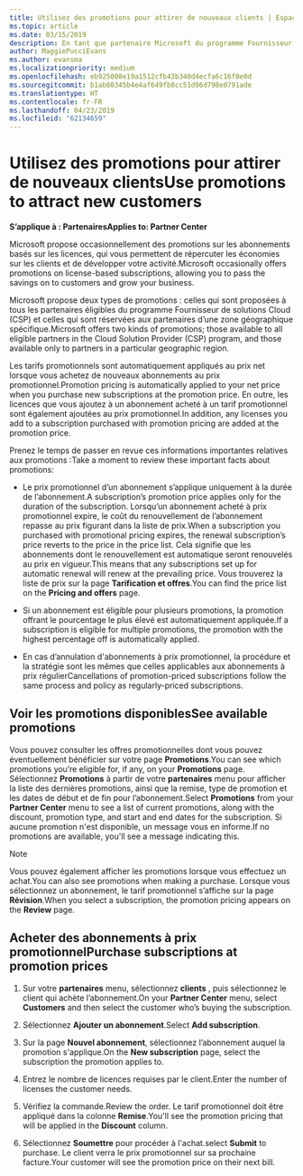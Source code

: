 ```yaml
---
title: Utilisez des promotions pour attirer de nouveaux clients | Espace partenaires
ms.topic: article
ms.date: 03/15/2019
description: En tant que partenaire Microsoft du programme Fournisseur de solutions Cloud, vous pouvez acheter des abonnements à un tarif promotionnel et en faire bénéficier vos clients.
author: MaggiePucciEvans
ms.author: evansma
ms.localizationpriority: medium
ms.openlocfilehash: eb925008e19a1512cfb43b340d4ecfa6c16f0e0d
ms.sourcegitcommit: b1ab80345b4e4af649fb8cc51d96d798e0791ade
ms.translationtype: HT
ms.contentlocale: fr-FR
ms.lasthandoff: 04/23/2019
ms.locfileid: "62134659"
---
```

# <a name="use-promotions-to-attract-new-customers"></a><span data-ttu-id="99d00-103">Utilisez des promotions pour attirer de nouveaux clients</span><span class="sxs-lookup"><span data-stu-id="99d00-103">Use promotions to attract new customers</span></span>  

<span data-ttu-id="99d00-104">**S’applique à : Partenaires**</span><span class="sxs-lookup"><span data-stu-id="99d00-104">**Applies to: Partner Center**</span></span>

<!--[FWLink: https://go.microsoft.com/fwlink/?linkid=852469]-->

<span data-ttu-id="99d00-105">Microsoft propose occasionnellement des promotions sur les abonnements basés sur les licences, qui vous permettent de répercuter les économies sur les clients et de développer votre activité.</span><span class="sxs-lookup"><span data-stu-id="99d00-105">Microsoft occasionally offers promotions on license-based subscriptions, allowing you to pass the savings on to customers and grow your business.</span></span> 

<span data-ttu-id="99d00-106">Microsoft propose deux types de promotions : celles qui sont proposées à tous les partenaires éligibles du programme Fournisseur de solutions Cloud (CSP) et celles qui sont réservées aux partenaires d’une zone géographique spécifique.</span><span class="sxs-lookup"><span data-stu-id="99d00-106">Microsoft offers two kinds of promotions; those available to all eligible partners in the Cloud Solution Provider (CSP) program, and those available only to partners in a particular geographic region.</span></span>

<span data-ttu-id="99d00-107">Les tarifs promotionnels sont automatiquement appliqués au prix net lorsque vous achetez de nouveaux abonnements au prix promotionnel.</span><span class="sxs-lookup"><span data-stu-id="99d00-107">Promotion pricing is automatically applied to your net price when you purchase new subscriptions at the promotion price.</span></span> <span data-ttu-id="99d00-108">En outre, les licences que vous ajoutez à un abonnement acheté à un tarif promotionnel sont également ajoutées au prix promotionnel.</span><span class="sxs-lookup"><span data-stu-id="99d00-108">In addition, any licenses you add to a subscription purchased with promotion pricing are added at the promotion price.</span></span> 

<span data-ttu-id="99d00-109">Prenez le temps de passer en revue ces informations importantes relatives aux promotions :</span><span class="sxs-lookup"><span data-stu-id="99d00-109">Take a moment to review these important facts about promotions:</span></span>

-   <span data-ttu-id="99d00-110">Le prix promotionnel d’un abonnement s’applique uniquement à la durée de l’abonnement.</span><span class="sxs-lookup"><span data-stu-id="99d00-110">A subscription’s promotion price applies only for the duration of the subscription.</span></span> <span data-ttu-id="99d00-111">Lorsqu’un abonnement acheté à prix promotionnel expire, le coût du renouvellement de l’abonnement repasse au prix figurant dans la liste de prix.</span><span class="sxs-lookup"><span data-stu-id="99d00-111">When a subscription you purchased with promotional pricing expires, the renewal subscription’s price reverts to the price in the price list.</span></span> <span data-ttu-id="99d00-112">Cela signifie que les abonnements dont le renouvellement est automatique seront renouvelés au prix en vigueur.</span><span class="sxs-lookup"><span data-stu-id="99d00-112">This means that any subscriptions set up for automatic renewal will renew at the prevailing price.</span></span> <span data-ttu-id="99d00-113">Vous trouverez la liste de prix sur la page **Tarification et offres**.</span><span class="sxs-lookup"><span data-stu-id="99d00-113">You can find the price list on the **Pricing and offers** page.</span></span> 

-   <span data-ttu-id="99d00-114">Si un abonnement est éligible pour plusieurs promotions, la promotion offrant le pourcentage le plus élevé est automatiquement appliquée.</span><span class="sxs-lookup"><span data-stu-id="99d00-114">If a subscription is eligible for multiple promotions, the promotion with the highest percentage off is automatically applied.</span></span>

-   <span data-ttu-id="99d00-115">En cas d’annulation d'abonnements à prix promotionnel, la procédure et la stratégie sont les mêmes que celles applicables aux abonnements à prix régulier</span><span class="sxs-lookup"><span data-stu-id="99d00-115">Cancellations of promotion-priced subscriptions follow the same process and policy as regularly-priced subscriptions.</span></span>

## <a name="see-available-promotions"></a><span data-ttu-id="99d00-116">Voir les promotions disponibles</span><span class="sxs-lookup"><span data-stu-id="99d00-116">See available promotions</span></span>

<span data-ttu-id="99d00-117">Vous pouvez consulter les offres promotionnelles dont vous pouvez éventuellement bénéficier sur votre page **Promotions**.</span><span class="sxs-lookup"><span data-stu-id="99d00-117">You can see which promotions you’re eligible for, if any, on your **Promotions** page.</span></span> <span data-ttu-id="99d00-118">Sélectionnez **Promotions** à partir de votre **partenaires** menu pour afficher la liste des dernières promotions, ainsi que la remise, type de promotion et les dates de début et de fin pour l’abonnement.</span><span class="sxs-lookup"><span data-stu-id="99d00-118">Select **Promotions** from your **Partner Center** menu to see a list of current promotions, along with the discount, promotion type, and start and end dates for the subscription.</span></span> <span data-ttu-id="99d00-119">Si aucune promotion n'est disponible, un message vous en informe.</span><span class="sxs-lookup"><span data-stu-id="99d00-119">If no promotions are available, you'll see a message indicating this.</span></span> 

> [!NOTE]  
> <span data-ttu-id="99d00-120">Vous pouvez également afficher les promotions lorsque vous effectuez un achat.</span><span class="sxs-lookup"><span data-stu-id="99d00-120">You can also see promotions when making a purchase.</span></span> <span data-ttu-id="99d00-121">Lorsque vous sélectionnez un abonnement, le tarif promotionnel s’affiche sur la page **Révision**.</span><span class="sxs-lookup"><span data-stu-id="99d00-121">When you select a subscription, the promotion pricing appears on the **Review** page.</span></span>

## <a name="purchase-subscriptions-at-promotion-prices"></a><span data-ttu-id="99d00-122">Acheter des abonnements à prix promotionnel</span><span class="sxs-lookup"><span data-stu-id="99d00-122">Purchase subscriptions at promotion prices</span></span>

1. <span data-ttu-id="99d00-123">Sur votre **partenaires** menu, sélectionnez **clients** , puis sélectionnez le client qui achète l’abonnement.</span><span class="sxs-lookup"><span data-stu-id="99d00-123">On your **Partner Center** menu, select **Customers** and then select the customer who’s buying the subscription.</span></span> 

2. <span data-ttu-id="99d00-124">Sélectionnez **Ajouter un abonnement**.</span><span class="sxs-lookup"><span data-stu-id="99d00-124">Select **Add subscription**.</span></span>

3. <span data-ttu-id="99d00-125">Sur la page **Nouvel abonnement**, sélectionnez l’abonnement auquel la promotion s'applique.</span><span class="sxs-lookup"><span data-stu-id="99d00-125">On the **New subscription** page, select the subscription the promotion applies to.</span></span>

4. <span data-ttu-id="99d00-126">Entrez le nombre de licences requises par le client.</span><span class="sxs-lookup"><span data-stu-id="99d00-126">Enter the number of licenses the customer needs.</span></span> 

5. <span data-ttu-id="99d00-127">Vérifiez la commande.</span><span class="sxs-lookup"><span data-stu-id="99d00-127">Review the order.</span></span> <span data-ttu-id="99d00-128">Le tarif promotionnel doit être appliqué dans la colonne **Remise**.</span><span class="sxs-lookup"><span data-stu-id="99d00-128">You'll see the promotion pricing that will be applied in the **Discount** column.</span></span>  

6.  <span data-ttu-id="99d00-129">Sélectionnez **Soumettre** pour procéder à l'achat.</span><span class="sxs-lookup"><span data-stu-id="99d00-129">select **Submit** to purchase.</span></span> <span data-ttu-id="99d00-130">Le client verra le prix promotionnel sur sa prochaine facture.</span><span class="sxs-lookup"><span data-stu-id="99d00-130">Your customer will see the promotion price on their next bill.</span></span>  



